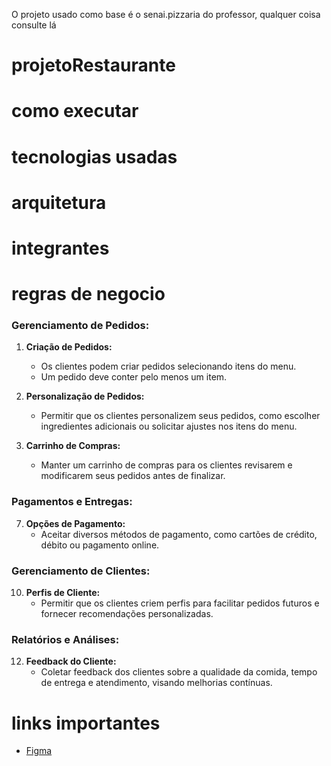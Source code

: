 O projeto usado como base é o senai.pizzaria do professor, qualquer coisa consulte lá

# projetoRestaurante

# como executar

# tecnologias usadas

# arquitetura

# integrantes

# regras de negocio

### Gerenciamento de Pedidos:

1. **Criação de Pedidos:**
   - Os clientes podem criar pedidos selecionando itens do menu.
   - Um pedido deve conter pelo menos um item.

2. **Personalização de Pedidos:**
   - Permitir que os clientes personalizem seus pedidos, como escolher ingredientes adicionais ou solicitar ajustes nos itens do menu.

3. **Carrinho de Compras:**
   - Manter um carrinho de compras para os clientes revisarem e modificarem seus pedidos antes de finalizar.

### Pagamentos e Entregas:

7. **Opções de Pagamento:**
   - Aceitar diversos métodos de pagamento, como cartões de crédito, débito ou pagamento online.

### Gerenciamento de Clientes:

10. **Perfis de Cliente:**
    - Permitir que os clientes criem perfis para facilitar pedidos futuros e fornecer recomendações personalizadas.

### Relatórios e Análises:

12. **Feedback do Cliente:**
    - Coletar feedback dos clientes sobre a qualidade da comida, tempo de entrega e atendimento, visando melhorias contínuas.


# links importantes

- [Figma](http://...)
